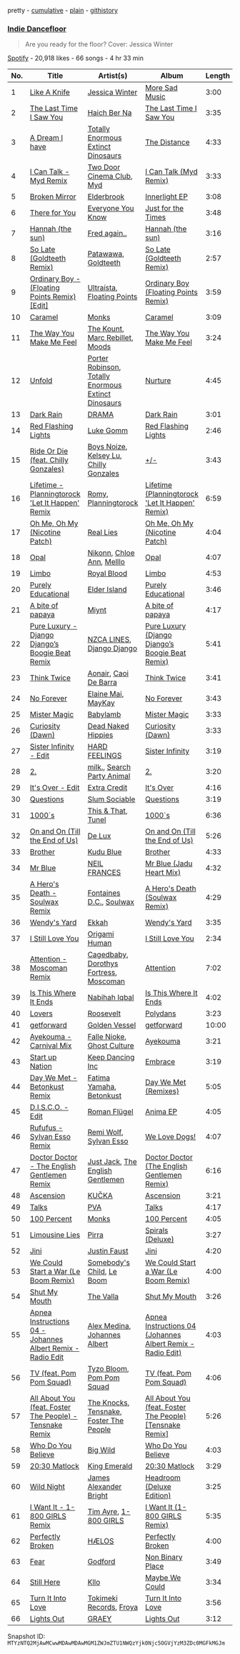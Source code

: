 pretty - [cumulative](/playlists/cumulative/37i9dQZF1DXadokOfeHaaj.md) - [plain](/playlists/plain/37i9dQZF1DXadokOfeHaaj) - [githistory](https://github.githistory.xyz/mackorone/spotify-playlist-archive/blob/main/playlists/plain/37i9dQZF1DXadokOfeHaaj)

### [Indie Dancefloor](https://open.spotify.com/playlist/37i9dQZF1DXadokOfeHaaj)

> Are you ready for the floor? Cover: Jessica Winter

[Spotify](https://open.spotify.com/user/spotify) - 20,918 likes - 66 songs - 4 hr 33 min

| No. | Title | Artist(s) | Album | Length |
|---|---|---|---|---|
| 1 | [Like A Knife](https://open.spotify.com/track/3TsmYjwTE7PyLAJKn2lJLN) | [Jessica Winter](https://open.spotify.com/artist/0gCYUYF1zfqZk5pG0e2ojy) | [More Sad Music](https://open.spotify.com/album/3PbGozrGojiMRSQSjkPzGX) | 3:00 |
| 2 | [The Last Time I Saw You](https://open.spotify.com/track/6gHcbKtydW4jO5scP8J0qn) | [Haich Ber Na](https://open.spotify.com/artist/5W4B7OYk43jiH6qLcZ66Qd) | [The Last Time I Saw You](https://open.spotify.com/album/1UoZtiW0YVLlCp3cbjUgg4) | 3:35 |
| 3 | [A Dream I have](https://open.spotify.com/track/4zEH0wmtKUm2T4vLmmJnBi) | [Totally Enormous Extinct Dinosaurs](https://open.spotify.com/artist/0g3NiCRhEv7M4SEDMrpItN) | [The Distance](https://open.spotify.com/album/2ePg95gGoOPRmUQYFLq0wy) | 4:33 |
| 4 | [I Can Talk \- Myd Remix](https://open.spotify.com/track/2R5N0kDxOKJl3HjxRrxhdl) | [Two Door Cinema Club](https://open.spotify.com/artist/536BYVgOnRky0xjsPT96zl), [Myd](https://open.spotify.com/artist/3QFiymmbJlVBPpnrOatEAk) | [I Can Talk \(Myd Remix\)](https://open.spotify.com/album/7uTq3a6VR9qZpmw4clwXen) | 3:33 |
| 5 | [Broken Mirror](https://open.spotify.com/track/44oPs8vjsT9v6Hjt50TvVh) | [Elderbrook](https://open.spotify.com/artist/2vf4pRsEY6LpL5tKmqWb64) | [Innerlight EP](https://open.spotify.com/album/2tg28FJC1DoNaE19f9FpY7) | 3:08 |
| 6 | [There for You](https://open.spotify.com/track/2Xk53t3TnNSqeSm2pXD6jv) | [Everyone You Know](https://open.spotify.com/artist/4UAnAM35NDxEWd5WXKv7jM) | [Just for the Times](https://open.spotify.com/album/751FUQcmvpQEinjZhTOLHH) | 3:48 |
| 7 | [Hannah \(the sun\)](https://open.spotify.com/track/3KffMs30iYfPNYI8epNj5a) | [Fred again..](https://open.spotify.com/artist/4oLeXFyACqeem2VImYeBFe) | [Hannah \(the sun\)](https://open.spotify.com/album/6eep2wtSbpdoAgJcRyublA) | 3:16 |
| 8 | [So Late \(Goldteeth Remix\)](https://open.spotify.com/track/5FXXRLw5EpDFRrPzAifM8t) | [Patawawa](https://open.spotify.com/artist/5D65DHzw4qysvKA2VJzOtC), [Goldteeth](https://open.spotify.com/artist/0npO8yNUPxsLaomZudHo8w) | [So Late \(Goldteeth Remix\)](https://open.spotify.com/album/6SVRd1EYyIbnGjojfjXY8K) | 2:57 |
| 9 | [Ordinary Boy \- \(Floating Points Remix\) \[Edit\]](https://open.spotify.com/track/4OSKgRRE1w2HVwc7roVFbz) | [Ultraísta](https://open.spotify.com/artist/2f88S1uYsEwP0n4x36wvG7), [Floating Points](https://open.spotify.com/artist/2AR42Ur9PcchQDtEdwkv4L) | [Ordinary Boy \(Floating Points Remix\)](https://open.spotify.com/album/0pxewF1XKjORMEIKwMPimk) | 3:59 |
| 10 | [Caramel](https://open.spotify.com/track/72EJgG1QY9Y1kU4T6Dqe8a) | [Monks](https://open.spotify.com/artist/1EESBfYnqZ9pylHg8n6lBP) | [Caramel](https://open.spotify.com/album/1rYaNphrfP2pefyeHorXuR) | 3:09 |
| 11 | [The Way You Make Me Feel](https://open.spotify.com/track/7iXA7a53fVKxPJFJvebJ8P) | [The Kount](https://open.spotify.com/artist/24OnVX6EYwtu7P3jpMenPY), [Marc Rebillet](https://open.spotify.com/artist/72udTJKu1pGovvS9aCYGMI), [Moods](https://open.spotify.com/artist/14uVJsPC4DByeuD0cq36ez) | [The Way You Make Me Feel](https://open.spotify.com/album/3YzSZa0NOzbojLGnhKohbk) | 3:24 |
| 12 | [Unfold](https://open.spotify.com/track/36kCSJg8ZBwiSCUECFKGUy) | [Porter Robinson](https://open.spotify.com/artist/3dz0NnIZhtKKeXZxLOxCam), [Totally Enormous Extinct Dinosaurs](https://open.spotify.com/artist/0g3NiCRhEv7M4SEDMrpItN) | [Nurture](https://open.spotify.com/album/4Hjqdhj5rh816i1dfcUEaM) | 4:45 |
| 13 | [Dark Rain](https://open.spotify.com/track/6nFeqs4DACn0ldbumEshsg) | [DRAMA](https://open.spotify.com/artist/7LvvNoUPwTZpgXDWBRrfHg) | [Dark Rain](https://open.spotify.com/album/0qAXFwj59i4PcQyyYMiPP5) | 3:01 |
| 14 | [Red Flashing Lights](https://open.spotify.com/track/7olPKz81JZoeIWZnSUkN8S) | [Luke Gomm](https://open.spotify.com/artist/5n1DsrQDgo9Dqav2BZUeuB) | [Red Flashing Lights](https://open.spotify.com/album/7ER0D6S1r91Ts0TCnZ8DhO) | 2:46 |
| 15 | [Ride Or Die \(feat\. Chilly Gonzales\)](https://open.spotify.com/track/1rP4GZ4eFK4W9c5QeFIn1Y) | [Boys Noize](https://open.spotify.com/artist/62k5LKMhymqlDNo2DWOvvv), [Kelsey Lu](https://open.spotify.com/artist/0fEfMW5bypHZ0A8eLnhwj5), [Chilly Gonzales](https://open.spotify.com/artist/0qudezVgvl4Chd9BgNFB83) | [+/\-](https://open.spotify.com/album/76360gDUYhTAsphjiXM9gA) | 3:43 |
| 16 | [Lifetime \- Planningtorock 'Let It Happen' Remix](https://open.spotify.com/track/6U9opnMMouhZdQaseeVQTq) | [Romy](https://open.spotify.com/artist/3X2DdnmoANw8Rg8luHyZQb), [Planningtorock](https://open.spotify.com/artist/7qHOphlWaJrfFa0BqpayDG) | [Lifetime \(Planningtorock 'Let It Happen' Remix\)](https://open.spotify.com/album/5s9bJNRbfFkJAlxmjJbexn) | 6:59 |
| 17 | [Oh Me, Oh My \(Nicotine Patch\)](https://open.spotify.com/track/5ChMHAcbkE4lv4wnoqBflX) | [Real Lies](https://open.spotify.com/artist/1jucBaHU995Lf7ViACscFu) | [Oh Me, Oh My \(Nicotine Patch\)](https://open.spotify.com/album/1ToXN4pZa9a16vHZNeGMzQ) | 4:04 |
| 18 | [Opal](https://open.spotify.com/track/5sJyL8UvFs6onfikqUjUqY) | [Nikonn](https://open.spotify.com/artist/1IUR872zLRlWXAfr7Uls4Q), [Chloe Ann](https://open.spotify.com/artist/1irwQnIWoD6cV6QTmN8zZ6), [Melllo](https://open.spotify.com/artist/78ks8w7ilnLHMKd3lLqNTc) | [Opal](https://open.spotify.com/album/5qCDHuUXdrQSWCjG8kkpo3) | 4:07 |
| 19 | [Limbo](https://open.spotify.com/track/5nUrlBwZiaPcCKpBM7iT1W) | [Royal Blood](https://open.spotify.com/artist/2S5hlvw4CMtMGswFtfdK15) | [Limbo](https://open.spotify.com/album/0xzwaeIpyKeCIPKxSyhxNE) | 4:53 |
| 20 | [Purely Educational](https://open.spotify.com/track/4Nl5xInMENlcWHcTFPB0Gh) | [Elder Island](https://open.spotify.com/artist/3EnbnmqrrvApHJs6FMvYik) | [Purely Educational](https://open.spotify.com/album/6nYkj7q80r8RzlY8nWNDt6) | 3:46 |
| 21 | [A bite of papaya](https://open.spotify.com/track/2jwKTqnvzrhj4b6Dhm07lW) | [Miynt](https://open.spotify.com/artist/4grFkvUAEj8IWdGDEJ2F4b) | [A bite of papaya](https://open.spotify.com/album/6qAd2bXuzauRuwzHYCHu3n) | 4:17 |
| 22 | [Pure Luxury \- Django Django’s Boogie Beat Remix](https://open.spotify.com/track/6XCJkVM7PTFZjoDXbFin8i) | [NZCA LINES](https://open.spotify.com/artist/1pmvcZaqyRJw8o6at71MJP), [Django Django](https://open.spotify.com/artist/2ARO60gI5do88ho6azmzab) | [Pure Luxury \(Django Django’s Boogie Beat Remix\)](https://open.spotify.com/album/1PfirXmrPwLNOiaZV1urpO) | 5:41 |
| 23 | [Think Twice](https://open.spotify.com/track/7xpSlt90FIiu0yl9q7ZZFx) | [Aonair](https://open.spotify.com/artist/6soC4hjokac6GbBiiJEQ57), [Caoi De Barra](https://open.spotify.com/artist/3uCUliGLxC72lpRordFyuH) | [Think Twice](https://open.spotify.com/album/07CD9VfwrsTglHLMQGohBT) | 3:41 |
| 24 | [No Forever](https://open.spotify.com/track/2VcKkrj7UKpUfep0RG9ZQV) | [Elaine Mai](https://open.spotify.com/artist/0wRHsCARScopB5WmbQzMcy), [MayKay](https://open.spotify.com/artist/3OalRjoYt3pFvLf8u37QFI) | [No Forever](https://open.spotify.com/album/4YRPQaPAFfgRXrB8maGWF3) | 3:43 |
| 25 | [Mister Magic](https://open.spotify.com/track/2EDdM9Cd6gDzGGejBqxpse) | [Babylamb](https://open.spotify.com/artist/2eO9bZ9xHCINHEtl8vJPC8) | [Mister Magic](https://open.spotify.com/album/6rdKSNASXtIfyMcfsc35JD) | 3:33 |
| 26 | [Curiosity \(Dawn\)](https://open.spotify.com/track/5LTx2spPrYmQp9ArW5LYMc) | [Dead Naked Hippies](https://open.spotify.com/artist/1YZNXPLpIO7jdHaGAVCwAL) | [Curiosity \(Dawn\)](https://open.spotify.com/album/5SCX0vSZ33bxGHZDDIC84Q) | 3:33 |
| 27 | [Sister Infinity \- Edit](https://open.spotify.com/track/2FmxpCtAKpL2VT7abM5Jeq) | [HARD FEELINGS](https://open.spotify.com/artist/62leN9NRMUgDfPzshm7K5L) | [Sister Infinity](https://open.spotify.com/album/1sDjnXH9RgKCRPi2tczLy7) | 3:19 |
| 28 | [2.](https://open.spotify.com/track/3ahMoKvNOADvZ8zD0MNLLC) | [milk.](https://open.spotify.com/artist/2Sf3JoQvmbE3hi7hfwzofq), [Search Party Animal](https://open.spotify.com/artist/2SdChJVcsPBYIrFDsjc72Z) | [2.](https://open.spotify.com/album/2XWc8IIONjuxbTCQXq14Dd) | 3:20 |
| 29 | [It's Over \- Edit](https://open.spotify.com/track/1RLeNp25m5qaGCtF97p5r1) | [Extra Credit](https://open.spotify.com/artist/0eBplsuM9uqqqXMjn2ZsoA) | [It's Over](https://open.spotify.com/album/0q9YXpClk2bSqJYgAryoQJ) | 4:16 |
| 30 | [Questions](https://open.spotify.com/track/37dmaWoFI8PEM0T7O0BCiP) | [Slum Sociable](https://open.spotify.com/artist/0J626PVezyRujeAfXAssnH) | [Questions](https://open.spotify.com/album/2IKzJwdIzDW8TOiHVf6J2H) | 3:19 |
| 31 | [1000´s](https://open.spotify.com/track/3DElMfmAXdWQqB8AMjvXMV) | [This & That](https://open.spotify.com/artist/66kf3vcvdUC9ew1GSb1VC6), [Tunel](https://open.spotify.com/artist/4uO6d2Bsmguh9jOOuS0QWD) | [1000\`s](https://open.spotify.com/album/2R6u6bIw881N5arKpqDl4y) | 6:36 |
| 32 | [On and On \(Till the End of Us\)](https://open.spotify.com/track/2ugQ6rCdoQ5TSF2JZvhzgl) | [De Lux](https://open.spotify.com/artist/6go0iwCisHtnyywarV5OEZ) | [On and On \(Till the End of Us\)](https://open.spotify.com/album/3TmABFDEL1pZ7e4xk0IwDB) | 5:26 |
| 33 | [Brother](https://open.spotify.com/track/7gfui7vTdV6Jo7c804DnKh) | [Kudu Blue](https://open.spotify.com/artist/2kYJ8VmL78aetgtGxQV0Z4) | [Brother](https://open.spotify.com/album/5qO8mU6qXhQUKMp4C5C62p) | 4:33 |
| 34 | [Mr Blue](https://open.spotify.com/track/2PFM2HeWNP1omytVmtq9PQ) | [NEIL FRANCES](https://open.spotify.com/artist/587PA35pRGL1JwQr6idJbb) | [Mr Blue \(Jadu Heart Mix\)](https://open.spotify.com/album/7m2SFt28E8jIawTtSBOW9F) | 4:32 |
| 35 | [A Hero's Death \- Soulwax Remix](https://open.spotify.com/track/0aTTn1Xb7rRH0TXkUx5OCJ) | [Fontaines D.C.](https://open.spotify.com/artist/3SXwqSqAoBz9WCI9PDQzY6), [Soulwax](https://open.spotify.com/artist/43mWhBXSflupNLuNjM5vff) | [A Hero's Death \(Soulwax Remix\)](https://open.spotify.com/album/6k5jA2u04coOGjgIgsQkU4) | 4:29 |
| 36 | [Wendy's Yard](https://open.spotify.com/track/50vGM1YiEN3aWv8zLsfqXF) | [Ekkah](https://open.spotify.com/artist/31UKSWpSUyiReoTEb39vHb) | [Wendy's Yard](https://open.spotify.com/album/2Wi2GBAUEzcwlq5pqnx2fk) | 3:35 |
| 37 | [I Still Love You](https://open.spotify.com/track/5ATro8iHnekyweon2xjf36) | [Origami Human](https://open.spotify.com/artist/6vOoZCnNiawjGeViOSoY1t) | [I Still Love You](https://open.spotify.com/album/2HOO0SKx71DqVJ5exvWTrY) | 2:34 |
| 38 | [Attention \- Moscoman Remix](https://open.spotify.com/track/0Sx8gyhFV4B7bnj8xh8kpt) | [Cagedbaby](https://open.spotify.com/artist/2sbZiktyjJtAAWs3LHeHzO), [Dorothys Fortress](https://open.spotify.com/artist/6VLxD1WKg1ykIzBC9nuDAN), [Moscoman](https://open.spotify.com/artist/44F8g3iM4NgU5cisocTlTQ) | [Attention](https://open.spotify.com/album/5dHNiXlC7nUK0KGvWymFqs) | 7:02 |
| 39 | [Is This Where It Ends](https://open.spotify.com/track/12R5ERZn0WzOR7wyv6cT3T) | [Nabihah Iqbal](https://open.spotify.com/artist/7pPOvwCq4bb2iObs8twDir) | [Is This Where It Ends](https://open.spotify.com/album/4hqkpfmYaKlX4sq2GLyVdq) | 4:02 |
| 40 | [Lovers](https://open.spotify.com/track/1D9ljonkp8XdH7xcS0cgqQ) | [Roosevelt](https://open.spotify.com/artist/4AQrqVz6BYwy29iMxcGtx7) | [Polydans](https://open.spotify.com/album/4jsQ9yGCEyEjjQzcsICK2U) | 3:23 |
| 41 | [getforward](https://open.spotify.com/track/1FT8VzkSDfH90Dc9XxjbEL) | [Golden Vessel](https://open.spotify.com/artist/6bJCrLZcvsBMzve04BmgwS) | [getforward](https://open.spotify.com/album/5j2DVBoeO3YeAPtz9Nyqlg) | 10:00 |
| 42 | [Ayekouma \- Carnival Mix](https://open.spotify.com/track/2YkGS0axOi2LaM9znNw2mj) | [Falle Nioke](https://open.spotify.com/artist/2WIUWjEtviW09sdJlb2G1J), [Ghost Culture](https://open.spotify.com/artist/4M6Kt4GVjpLYpygyNOHwdt) | [Ayekouma](https://open.spotify.com/album/0tMOdQ266QWcgfyj9og0jY) | 3:21 |
| 43 | [Start up Nation](https://open.spotify.com/track/32fXe6Ppdj45aop3hsqFtK) | [Keep Dancing Inc](https://open.spotify.com/artist/426htfG7DE5S3kgoVCCJUB) | [Embrace](https://open.spotify.com/album/0HdSPq0RQFpkJiEiYAdKGg) | 3:19 |
| 44 | [Day We Met \- Betonkust Remix](https://open.spotify.com/track/1VdeCgpIm4qRcSDvtIK5Jv) | [Fatima Yamaha](https://open.spotify.com/artist/7eZRt08LoDy0nfIS6OwyMP), [Betonkust](https://open.spotify.com/artist/0wtoN4C5b7fBp8GLT8DYXo) | [Day We Met \(Remixes\)](https://open.spotify.com/album/3tKegcGPlaRUk9bbaP7X75) | 5:05 |
| 45 | [D.I.S.C.O\. \- Edit](https://open.spotify.com/track/6tjYbiZ2wLgp33HMVxkJ9o) | [Roman Flügel](https://open.spotify.com/artist/2GvwZbDjH1DbQpodGKENDw) | [Anima EP](https://open.spotify.com/album/3z33qPqbX0yY8b3PcVgzxu) | 4:05 |
| 46 | [Rufufus \- Sylvan Esso Remix](https://open.spotify.com/track/6mS5UKJZo37hlMjru7qkfP) | [Remi Wolf](https://open.spotify.com/artist/0NB5HROxc8dDBXpkIi1v3d), [Sylvan Esso](https://open.spotify.com/artist/39vA9YljbnOApXKniLWBZv) | [We Love Dogs!](https://open.spotify.com/album/1Aus1dFkP2BSyzibCl0HA7) | 4:07 |
| 47 | [Doctor Doctor \- The English Gentlemen Remix](https://open.spotify.com/track/0ksagd1vULVKoXgpw9rPiL) | [Just Jack](https://open.spotify.com/artist/2KT0mSAPvd9PreXYCiVfVO), [The English Gentlemen](https://open.spotify.com/artist/1qhOgkoJKicmrmGa33mauL) | [Doctor Doctor \(The English Gentlemen Remix\)](https://open.spotify.com/album/26KMLMWDj5aX1WCNRm3ipz) | 6:16 |
| 48 | [Ascension](https://open.spotify.com/track/5zXkATrsSKmEWgutgNaJe8) | [KUČKA](https://open.spotify.com/artist/6JcD2YKEhgimweLpUI0NEw) | [Ascension](https://open.spotify.com/album/3hleDhTxP5TllrUOUAFlzD) | 3:21 |
| 49 | [Talks](https://open.spotify.com/track/1AmZK3O0XYSfY636qTahcW) | [PVA](https://open.spotify.com/artist/2d2ElnqC2cMPp7zcSyv3yG) | [Talks](https://open.spotify.com/album/74CRCBMGYhrTI6ZzX2ARxr) | 4:17 |
| 50 | [100 Percent](https://open.spotify.com/track/7Avn4DOfWIlZwUv1noXJnc) | [Monks](https://open.spotify.com/artist/1EESBfYnqZ9pylHg8n6lBP) | [100 Percent](https://open.spotify.com/album/7yKkTbhXXnpEXCYVAYiBEv) | 4:05 |
| 51 | [Limousine Lies](https://open.spotify.com/track/6knXoLZCEFx4i9yAIScw56) | [Pirra](https://open.spotify.com/artist/3wPGh0biziAGs3SlOkgZ5M) | [Spirals \(Deluxe\)](https://open.spotify.com/album/1LU6OfLGm0ex7YqWLphHFd) | 3:27 |
| 52 | [Jini](https://open.spotify.com/track/4Pmg2EBOWFZVvi3zFs3SC3) | [Justin Faust](https://open.spotify.com/artist/3txM1X4je9gqlxE9IKqVsl) | [Jini](https://open.spotify.com/album/2blDmIqLlzYOP6F2JRL0Ze) | 4:20 |
| 53 | [We Could Start a War \(Le Boom Remix\)](https://open.spotify.com/track/2YfiKA1LQqzNQSBbMzbYwT) | [Somebody's Child](https://open.spotify.com/artist/5b84ozqhKiJG9LN1IjVac1), [Le Boom](https://open.spotify.com/artist/7MyOyVdHb3cbI7fGZuG6gp) | [We Could Start a War \(Le Boom Remix\)](https://open.spotify.com/album/0Hz5pB74TFcO0QZDbRTZx6) | 4:00 |
| 54 | [Shut My Mouth](https://open.spotify.com/track/5cI4oDkASkMmaXxMVNzqKK) | [The Valla](https://open.spotify.com/artist/4YhQHwK37kKWxXGiNbCu1R) | [Shut My Mouth](https://open.spotify.com/album/0mTMooSBjeE2INrKU8AVqf) | 3:26 |
| 55 | [Apnea Instructions 04 \- Johannes Albert Remix \- Radio Edit](https://open.spotify.com/track/3q2pd6hTEvTGCanQnKEwaB) | [Alex Medina](https://open.spotify.com/artist/110rQdN8A00wYaqmUWi0q2), [Johannes Albert](https://open.spotify.com/artist/5FMcKm7A4LRwIJnkzuKZFt) | [Apnea Instructions 04 \(Johannes Albert Remix \- Radio Edit\)](https://open.spotify.com/album/1dXxYYkSS5QtwL83JavGmE) | 4:03 |
| 56 | [TV \(feat\. Pom Pom Squad\)](https://open.spotify.com/track/2dy5gd8IRckEx4iweoU6UR) | [Tyzo Bloom](https://open.spotify.com/artist/38fu1DhmEN33ALaBa7jGhI), [Pom Pom Squad](https://open.spotify.com/artist/1yhTALwId0bpL1U1XRT3Zs) | [TV \(feat\. Pom Pom Squad\)](https://open.spotify.com/album/52NRgpwnqxUH7IPZ2Qebuu) | 4:06 |
| 57 | [All About You \(feat\. Foster The People\) \- Tensnake Remix](https://open.spotify.com/track/1DeI7qWSf8BRIIOtcbEssN) | [The Knocks](https://open.spotify.com/artist/2x7EATekOPhFGRx3syMGEC), [Tensnake](https://open.spotify.com/artist/75nC6MXUalYZSOd7OfNkwq), [Foster The People](https://open.spotify.com/artist/7gP3bB2nilZXLfPHJhMdvc) | [All About You \(feat\. Foster The People\) \[Tensnake Remix\]](https://open.spotify.com/album/6Dwgd1sa4nYfzbW9eI7Vt6) | 5:26 |
| 58 | [Who Do You Believe](https://open.spotify.com/track/0H386Lr3iWsKyonoKcncT0) | [Big Wild](https://open.spotify.com/artist/0PxzGnCYBpSuaI49OR94cA) | [Who Do You Believe](https://open.spotify.com/album/1GcfbfpC3npBgo89qHKRcO) | 4:03 |
| 59 | [20:30 Matlock](https://open.spotify.com/track/2oaJGdFU48klcIlBgy0hu1) | [King Emerald](https://open.spotify.com/artist/3w2bgMhJPzzbHGYXCtBSA1) | [20:30 Matlock](https://open.spotify.com/album/5AZ5WrnrEmXndCQfgU9Uas) | 3:29 |
| 60 | [Wild Night](https://open.spotify.com/track/13gxt7JI2OH5vvJthc9vXH) | [James Alexander Bright](https://open.spotify.com/artist/3Es7r3RmlcHHXqHM723JLC) | [Headroom \(Deluxe Edition\)](https://open.spotify.com/album/5f0t2FvbugVNsbmfSEh1pi) | 3:25 |
| 61 | [I Want It \- 1\-800 GIRLS Remix](https://open.spotify.com/track/1IKXUhtnQEG3V4zy43WDK8) | [Tim Ayre](https://open.spotify.com/artist/5iDIPw4XISqyFqD817n4iL), [1\-800 GIRLS](https://open.spotify.com/artist/67yGrC4QoCSD0g7YMcGIgJ) | [I Want It \(1\-800 GIRLS Remix\)](https://open.spotify.com/album/62iVOIxD7QC5uNiUgT6zF7) | 5:35 |
| 62 | [Perfectly Broken](https://open.spotify.com/track/21RK93h8VJjBKaGgefZ1ro) | [HÆLOS](https://open.spotify.com/artist/132sZpCaM8ie6byAEcOcRs) | [Perfectly Broken](https://open.spotify.com/album/7yEPOcf4i368II6RXOGq5N) | 4:00 |
| 63 | [Fear](https://open.spotify.com/track/5yIK62xhc1PwxG83kObxZe) | [Godford](https://open.spotify.com/artist/4pUwtnbS6FdBniLp410AOu) | [Non Binary Place](https://open.spotify.com/album/2ZH8IpoBY4rSq3QB6Oez9u) | 3:49 |
| 64 | [Still Here](https://open.spotify.com/track/0ohx2z14GguzZPmd3Xn7Xy) | [Kllo](https://open.spotify.com/artist/0RDC2Krd2nmqseGx5C8PQz) | [Maybe We Could](https://open.spotify.com/album/3VtEYbEgLnLwJPml2lOYLi) | 3:34 |
| 65 | [Turn It Into Love](https://open.spotify.com/track/0NguAN1GjgnNFXqqu3V3LT) | [Tokimeki Records](https://open.spotify.com/artist/73vrL9RiKlSaQFo2izavC1), [Froya](https://open.spotify.com/artist/1NNTp69Arw8ikxNNlKe8JI) | [Turn It Into Love](https://open.spotify.com/album/1QsRm8LBLS07AwJzaNZa9v) | 3:56 |
| 66 | [Lights Out](https://open.spotify.com/track/3hzazse5o4NZA13isN8eMp) | [GRAEY](https://open.spotify.com/artist/7IWvzeznlyMEE1APQe9iFL) | [Lights Out](https://open.spotify.com/album/42vVIc93UsSgQKFrtsnoet) | 3:12 |

Snapshot ID: `MTYzNTQ2MjAwMCwwMDAwMDAwMGM1ZWJmZTU1NWQzYjk0Njc5OGVjYzM3ZDc0MGFkMGJm`
